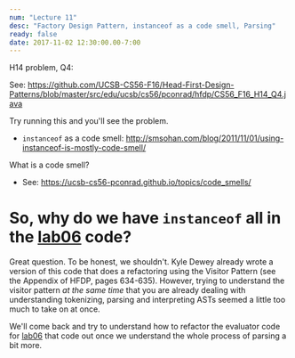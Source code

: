 ```yaml
---
num: "Lecture 11"
desc: "Factory Design Pattern, instanceof as a code smell, Parsing"
ready: false
date: 2017-11-02 12:30:00.00-7:00
---
```



H14 problem, Q4:

See: <https://github.com/UCSB-CS56-F16/Head-First-Design-Patterns/blob/master/src/edu/ucsb/cs56/pconrad/hfdp/CS56_F16_H14_Q4.java>

Try running this and you'll see the problem.

* `instanceof` as a code smell: <http://smsohan.com/blog/2011/11/01/using-instanceof-is-mostly-code-smell/>

What is a code smell?

* See: <https://ucsb-cs56-pconrad.github.io/topics/code_smells/>

# So, why do we have `instanceof` all in the [lab06](/lab/lab06) code?

Great question.  To be honest, we shouldn't.  Kyle Dewey already wrote a version of this code that does a refactoring using the Visitor Pattern (see the Appendix of HFDP, pages 634-635).    However, trying to understand the visitor pattern *at the same time* that you are already dealing with understanding tokenizing, parsing and interpreting ASTs seemed a little too much to take on at once.

We'll come back and try to understand how to refactor the evaluator code for [lab06](/lab/lab06) that code out once we understand
the whole process of parsing a bit more.
